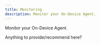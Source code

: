 ```yaml
---
title: Monitoring
description: Monitor your On-Device Agent.
---
```


Monitor your On-Device Agent.

<p class="Debug">Anything to provide/recommend here?</p>
